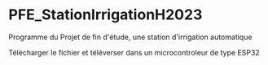 # PFE_StationIrrigationH2023
Programme du Projet de fin d'étude, une station d'irrigation automatique

Télécharger le fichier et téléverser dans un microcontroleur de type ESP32
